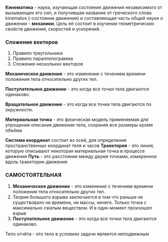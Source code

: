 **Кинематика** - наука, изучающая состояние движения независимого от вызывающих его сил, и получившая название от греческого слова kinematos (-состояние движения) и составляющая часть общей науки о движении - **механики**. Цель её состоит в изучении геометрических свойств движения, скоростей и ускорений.

### Сложение векторов

1. Правило треугольника
2. Правило параллелограмма
3. Сложение нескольких векторов

**Механическое движение** - это изменение с течением времени положения тела относительно других тел.

**Поступательное движение** - это когда все точки тела двигаются одинаково.

**Вращательное движение** - это когда все точки тела двигаются по окружности.

**Материальная точка** - это физическая модель применяемая для упрощения описания движения тела, сохраняя все размеры кроме объёма

**Система координат** состоит из осей, для определения пространственных координат теля и часов
**Траектория** - это линия, которую описывают некоторая материальная точка в процессе движения
**Путь** - это расстояние между двумя точками, измеренное вдоль траектории движения

### САМОСТОЯТЕЛЬНАЯ

1. **Механическое движение** - это изменение с течением времени положения тела относительно других тел.
2. Теория большого взрыва заключается в том что раньше не существовало ни времени, ни массы, ничего. Только точка с максимально сжатым веществом. И в один момент произошел взрыв
3. **Поступательное движение** - это когда все точки тела двигаются одинаково.

Тело отчёта - это тело в условиях задачи является неподвижным
